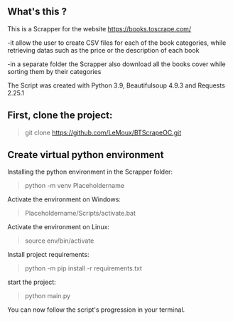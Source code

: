 
## What's this ?

This is a Scrapper for the website https://books.toscrape.com/

-it allow the user to create CSV files for each of the book categories, while retrieving datas such as the price or the description of each book

-in a separate folder the Scrapper also download all the books cover while sorting them by their categories

The Script was created with Python 3.9, Beautifulsoup 4.9.3 and Requests 2.25.1

## First, clone the project:

 >git clone https://github.com/LeMoux/BTScrapeOC.git

## Create virtual python environment

Installing the python environment in the Scrapper folder:
 > python -m venv Placeholdername

Activate the environment on Windows:
 > Placeholdername/Scripts/activate.bat

Activate the environment on Linux:
 > source env/bin/activate
 
Install project requirements:
 > python -m pip install -r requirements.txt

start the project:

 > python main.py

You can now follow the script's progression in your terminal.
